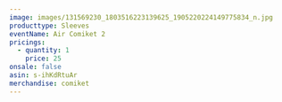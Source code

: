 ```yaml
---
image: images/131569230_1803516223139625_1905220224149775834_n.jpg
producttype: Sleeves
eventName: Air Comiket 2
pricings:
  - quantity: 1
    price: 25
onsale: false
asin: s-ihKdRtuAr
merchandise: comiket
---
```

